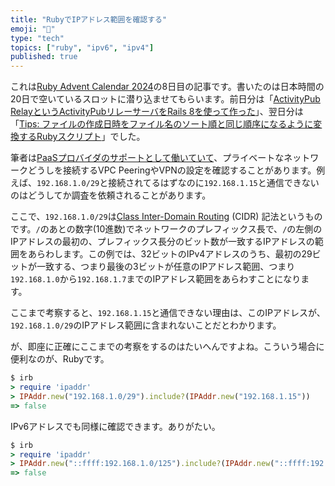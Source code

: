 ```yaml
---
title: "RubyでIPアドレス範囲を確認する"
emoji: "🥤"
type: "tech"
topics: ["ruby", "ipv6", "ipv4"]
published: true
---
```


これは[Ruby Advent Calendar 2024](https://qiita.com/advent-calendar/2024/ruby)の8日目の記事です。書いたのは日本時間の20日で空いているスロットに潜り込ませてもらいます。前日分は「[ActivityPub RelayというActivityPubリレーサーバをRails 8を使って作った](https://gamelinks007.hatenablog.com/entry/developing-activity-pub-relay-with-rails-8)」、翌日分は「[Tips: ファイルの作成日時をファイル名のソート順と同じ順序になるように変換するRubyスクリプト](https://qiita.com/getty104/items/748b3141d7e73fef41e6)」でした。

筆者は[PaaSプロバイダのサポートとして働いていて](https://zenn.dev/zunda/books/0f89b5da809f49)、プライベートなネットワークどうしを接続するVPC PeeringやVPNの設定を確認することがあります。例えば、`192.168.1.0/29`と接続されてるはずなのに`192.168.1.15`と通信できないのはどうしてか調査を依頼されることがあります。

ここで、`192.168.1.0/29`は[Class Inter-Domain Routing](https://ja.wikipedia.org/wiki/Classless_Inter-Domain_Routing) (CIDR) 記法というものです。`/`のあとの数字(10進数)でネットワークのプレフィックス長で、`/`の左側のIPアドレスの最初の、プレフィックス長分のビット数が一致するIPアドレスの範囲をあらわします。この例では、32ビットのIPv4アドレスのうち、最初の29ビットが一致する、つまり最後の3ビットが任意のIPアドレス範囲、つまり`192.168.1.0`から`192.168.1.7`までのIPアドレス範囲をあらわすことになります。

ここまで考察すると、`192.168.1.15`と通信できない理由は、このIPアドレスが、`192.168.1.0/29`のIPアドレス範囲に含まれないことだとわかります。

が、即座に正確にここまでの考察をするのはたいへんですよね。こういう場合に便利なのが、Rubyです。

```ruby
$ irb
> require 'ipaddr'
> IPAddr.new("192.168.1.0/29").include?(IPAddr.new("192.168.1.15"))
=> false
```

IPv6アドレスでも同様に確認できます。ありがたい。

```ruby
$ irb
> require 'ipaddr'
> IPAddr.new("::ffff:192.168.1.0/125").include?(IPAddr.new("::ffff:192.168.1.15"))
=> false
```
